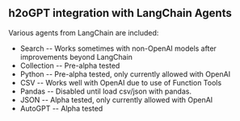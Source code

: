 ## h2oGPT integration with LangChain Agents

Various agents from LangChain are included:
* Search -- Works sometimes with non-OpenAI models after improvements beyond LangChain
* Collection -- Pre-alpha tested
* Python -- Pre-alpha tested, only currently allowed with OpenAI
* CSV -- Works well with OpenAI due to use of Function Tools
* Pandas -- Disabled until load csv/json with pandas.
* JSON -- Alpha tested, only currently allowed with OpenAI
* AutoGPT -- Alpha tested